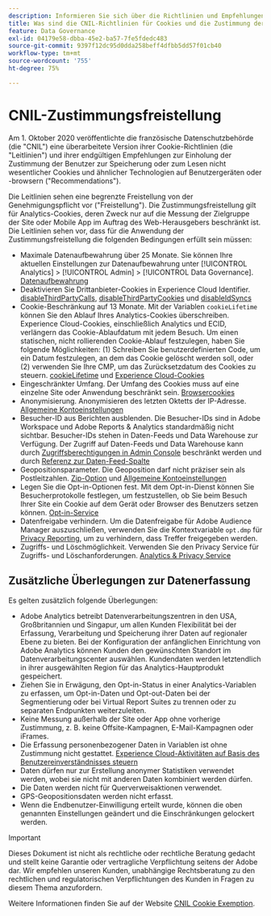 ```yaml
---
description: Informieren Sie sich über die Richtlinien und Empfehlungen für die Zustimmung der Benutzer zum Speichern oder Lesen von nicht erforderlichen Cookies auf Geräten oder Browsern.
title: Was sind die CNIL-Richtlinien für Cookies und die Zustimmung der Benutzer?
feature: Data Governance
exl-id: 04179e58-dbba-45e2-ba57-7fe5fdedc483
source-git-commit: 9397f12dc95d0dda258beff4dfbb5dd57f01cb40
workflow-type: tm+mt
source-wordcount: '755'
ht-degree: 75%

---
```


# CNIL-Zustimmungsfreistellung

Am 1. Oktober 2020 veröffentlichte die französische Datenschutzbehörde (die &quot;CNIL&quot;) eine überarbeitete Version ihrer Cookie-Richtlinien (die &quot;Leitlinien&quot;) und ihrer endgültigen Empfehlungen zur Einholung der Zustimmung der Benutzer zur Speicherung oder zum Lesen nicht wesentlicher Cookies und ähnlicher Technologien auf Benutzergeräten oder -browsern (&quot;Recommendations&quot;).

Die Leitlinien sehen eine begrenzte Freistellung von der Genehmigungspflicht vor (&quot;Freistellung&quot;). Die Zustimmungsfreistellung gilt für Analytics-Cookies, deren Zweck nur auf die Messung der Zielgruppe der Site oder Mobile App im Auftrag des Web-Herausgebers beschränkt ist. Die Leitlinien sehen vor, dass für die Anwendung der Zustimmungsfreistellung die folgenden Bedingungen erfüllt sein müssen:

* Maximale Datenaufbewahrung über 25 Monate.  Sie können Ihre aktuellen Einstellungen zur Datenaufbewahrung unter [!UICONTROL Analytics] > [!UICONTROL Admin] > [!UICONTROL Data Governance].  [Datenaufbewahrung](https://experienceleague.adobe.com/docs/analytics/technotes/data-retention.html?lang=de)
* Deaktivieren Sie Drittanbieter-Cookies in Experience Cloud Identifier. [disableThirdPartyCalls](https://experienceleague.adobe.com/docs/id-service/using/id-service-api/configurations/disablethirdpartycalls.html?lang=de#id-service-api), [disableThirdPartyCookies](https://experienceleague.adobe.com/docs/id-service/using/id-service-api/configurations/disable-cookies.html?lang=de#id-service-api) und [disableIdSyncs](https://experienceleague.adobe.com/docs/id-service/using/id-service-api/configurations/disableidsync.html?lang=de#id-service-api)
* Cookie-Beschränkung auf 13 Monate. Mit der Variablen `cookieLifetime` können Sie den Ablauf Ihres Analytics-Cookies überschreiben. Experience Cloud-Cookies, einschließlich Analytics und ECID, verlängern das Cookie-Ablaufdatum mit jedem Besuch. Um einen statischen, nicht rollierenden Cookie-Ablauf festzulegen, haben Sie folgende Möglichkeiten: (1) Schreiben Sie benutzerdefinierten Code, um ein Datum festzulegen, an dem das Cookie gelöscht werden soll, oder (2) verwenden Sie Ihre CMP, um das Zurücksetzdatum des Cookies zu steuern. [cookieLifetime](https://experienceleague.adobe.com/docs/analytics/implementation/vars/config-vars/cookielifetime.html?lang=de) und [Experience Cloud-Cookies](https://experienceleague.adobe.com/docs/core-services/interface/ec-cookies/cookies-privacy.html?lang=de#ec-cookies)
* Eingeschränkter Umfang. Der Umfang des Cookies muss auf eine einzelne Site oder Anwendung beschränkt sein. [Browsercookies](https://experienceleague.adobe.com/docs/analytics/technotes/cookies/cookies.html#third-party-cookie-limitations)
* Anonymisierung. Anonymisieren des letzten Oktetts der IP-Adresse. [Allgemeine Kontoeinstellungen](/help/admin/admin/c-manage-report-suites/c-edit-report-suites/general/general-acct-settings-admin.md)
* Besucher-ID aus Berichten ausblenden.  Die Besucher-IDs sind in Adobe Workspace und Adobe Reports &amp; Analytics standardmäßig nicht sichtbar.  Besucher-IDs stehen in Daten-Feeds und Data Warehouse zur Verfügung.  Der Zugriff auf Daten-Feeds und Data Warehouse kann durch [Zugriffsberechtigungen in Admin Console](https://experienceleague.adobe.com/docs/core-services/interface/administration/admin-getting-started.html?lang=de) beschränkt werden  und durch [Referenz zur Daten-Feed-Spalte](https://experienceleague.adobe.com/docs/analytics/export/analytics-data-feed/data-feed-contents/datafeeds-reference.html?lang=de#columns%2C-descriptions%2C-and-data-types)
* Geopositionsparameter. Die Geoposition darf nicht präziser sein als Postleitzahlen. [Zip-Option](https://experienceleague.adobe.com/docs/analytics/implementation/vars/page-vars/zip.html?lang=de) und [Allgemeine Kontoeinstellungen](https://experienceleague.adobe.com/docs/analytics/admin/admin-tools/general-acct-settings-admin.html?lang=de#admin-tools)
* Legen Sie die Opt-in-Optionen fest.  Mit dem Opt-in-Dienst können Sie Besucherprotokolle festlegen, um festzustellen, ob Sie beim Besuch Ihrer Site ein Cookie auf dem Gerät oder Browser des Benutzers setzen können. [Opt-in-Service](https://experienceleague.adobe.com/docs/id-service/using/implementation/opt-in-service/optin-overview.html?lang=de)
* Datenfreigabe verhindern.  Um die Datenfreigabe für Adobe Audience Manager auszuschließen, verwenden Sie die Kontextvariable `opt.dmp` für [Privacy Reporting](/help/admin/admin/c-manage-report-suites/c-edit-report-suites/privacy-reporting.md), um zu verhindern, dass Treffer freigegeben werden.
* Zugriffs- und Löschmöglichkeit. Verwenden Sie den Privacy Service für Zugriffs- und Löschanforderungen. [Analytics &amp; Privacy Service](https://experienceleague.adobe.com/docs/analytics/admin/data-governance/an-gdpr-overview.html?lang=de)

## Zusätzliche Überlegungen zur Datenerfassung

Es gelten zusätzlich folgende Überlegungen:

* Adobe Analytics betreibt Datenverarbeitungszentren in den USA, Großbritannien und Singapur, um allen Kunden Flexibilität bei der Erfassung, Verarbeitung und Speicherung ihrer Daten auf regionaler Ebene zu bieten. Bei der Konfiguration der anfänglichen Einrichtung von Adobe Analytics können Kunden den gewünschten Standort im Datenverarbeitungscenter auswählen. Kundendaten werden letztendlich in ihrer ausgewählten Region für das Analytics-Hauptprodukt gespeichert.
* Ziehen Sie in Erwägung, den Opt-in-Status in einer Analytics-Variablen zu erfassen, um Opt-in-Daten und Opt-out-Daten bei der Segmentierung oder bei Virtual Report Suites zu trennen oder zu separaten Endpunkten weiterzuleiten.
* Keine Messung außerhalb der Site oder App ohne vorherige Zustimmung, z. B. keine Offsite-Kampagnen, E-Mail-Kampagnen oder iFrames.
* Die Erfassung personenbezogener Daten in Variablen ist ohne Zustimmung nicht gestattet. [Experience Cloud-Aktivitäten auf Basis des Benutzereinverständnisses steuern](https://experienceleague.adobe.com/docs/id-service/using/implementation/opt-in-service/use-opt-in-to-control-experience-cloud-activities-based-on-user-consent.html#implementing-opt-in-on-the-page)
* Daten dürfen nur zur Erstellung anonymer Statistiken verwendet werden, wobei sie nicht mit anderen Daten kombiniert werden dürfen.
* Die Daten werden nicht für Querverweisaktionen verwendet.
* GPS-Geopositionsdaten werden nicht erfasst.
* Wenn die Endbenutzer-Einwilligung erteilt wurde, können die oben genannten Einstellungen geändert und die Einschränkungen gelockert werden.

>[!IMPORTANT]
>
>Dieses Dokument ist nicht als rechtliche oder rechtliche Beratung gedacht und stellt keine Garantie oder vertragliche Verpflichtung seitens der Adobe dar. Wir empfehlen unseren Kunden, unabhängige Rechtsberatung zu den rechtlichen und regulatorischen Verpflichtungen des Kunden in Fragen zu diesem Thema anzufordern.


Weitere Informationen finden Sie auf der Website [CNIL Cookie Exemption](https://www.cnil.fr/en/sheet-ndeg16-use-analytics-your-websites-and-applications).
